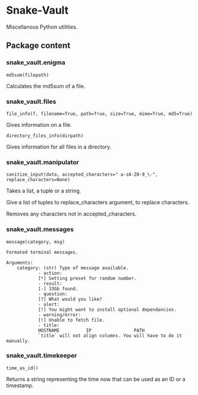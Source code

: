 # Snake-Vault
Miscellanous Python utilities.

## Package content

### snake_vault.enigma

`md5sum(filepath)`

Calculates the md5sum of a file.

### snake_vault.files

`file_info(f, filename=True, path=True, size=True, mime=True, md5=True)`

Gives information on a file.

`directory_files_info(dirpath)`

Gives information for all files in a directory.

### snake_vault.manipulator

`sanitize_input(data, accepted_characters=" a-zA-Z0-9_\-", replace_characters=None)`

Takes a list, a tuple or a string.

Give a list of tuples to replace_characters argument, to replace characters.

Removes any characters not in accepted_characters.

### snake_vault.messages

`message(category, msg)`

```
Formated terminal messages.

Arguments:
    category: (str) Type of message available.
            - action:
            [*] Setting preset for random number.
            - result:
            [-] 33Gb found.
            - question:
            [?] What would you like?
            - alert:
            [!] You might want to install optional dependancies.
            - warning/error:
            [!] Unable to fetch file.
            - title:
            HOSTNAME          IP                PATH
            `title` will not align columns. You will have to do it manually.
```

### snake_vault.timekeeper

`time_as_id()`

Returns a string representing the time now that can be used as an ID or a timestamp.
